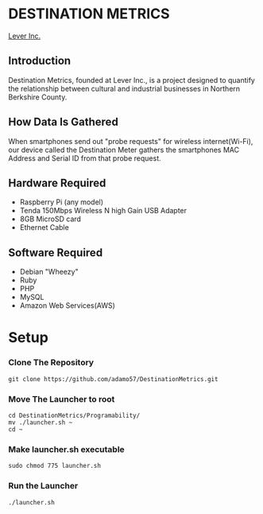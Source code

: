 # **DESTINATION METRICS**

[Lever Inc.](http://www.leverinc.org)

## **Introduction**

Destination Metrics, founded at Lever Inc., is a project designed to quantify
the relationship between cultural and industrial businesses in Northern Berkshire
County.

## **How Data Is Gathered**

When smartphones send out "probe requests" for wireless internet(Wi-Fi), our device
called the Destination Meter gathers the smartphones MAC Address and Serial ID
from that probe request.

## **Hardware Required**
* Raspberry Pi (any model)
* Tenda 150Mbps Wireless N high Gain USB Adapter
* 8GB MicroSD card
* Ethernet Cable

## **Software Required**
* Debian "Wheezy"
* Ruby
* PHP
* MySQL
* Amazon Web Services(AWS)


# **Setup**

### Clone The Repository
`` git clone https://github.com/adamo57/DestinationMetrics.git ``

### Move The Launcher to root
`` cd DestinationMetrics/Programability/ ``  
`` mv ./launcher.sh ~ ``  
`` cd ~ ``  

### Make launcher.sh executable
`` sudo chmod 775 launcher.sh ``

### Run the Launcher
`` ./launcher.sh ``
